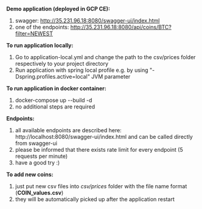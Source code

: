 **Demo application (deployed in GCP CE):**
1) swagger: http://35.231.96.18:8080/swagger-ui/index.html
2) one of the endpoints: http://35.231.96.18:8080/api/coins/BTC?filter=NEWEST

**To run application locally:**
1) Go to application-local.yml and change the path to the csv/prices folder respectively to your project directory
2) Run application with spring local profile e.g. by using "-Dspring.profiles.active=local" JVM parameter 

**To run application in docker container:**
1) docker-compose up --build -d
2) no additional steps are required

**Endpoints:**
1) all available endpoints are described here: http://localhost:8080/swagger-ui/index.html and can be called directly from swagger-ui
2) please be informed that there exists rate limit for every endpoint (5 requests per minute)
3) have a good try :)

**To add new coins:**
1) just put new csv files into _csv/prices_ folder with the file name format (**COIN_values.csv**) 
2) they will be automatically picked up after the application restart

